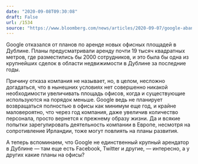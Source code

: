 ```yaml
---
date: "2020-09-08T09:30:08"
draft: False
url: /1534
source: "https://www.bloomberg.com/news/articles/2020-09-07/google-abandons-plan-to-rent-dublin-office-for-2-000-workers"
---
```


Google отказался от планов по аренде новых офисных площадей в Дублине. Планы предусматривали аренду почти 19 тысяч квадратных метров, где разместились бы 2000 сотрудников, и это была бы одна из крупнейших сделок в области недвижимости в Дублине за последние годы. 

Причину отказа компания не называет, но, в целом, несложно догадаться, что в нынешних условиях нет совершенно никакой необходимости увеличивать площадь офисов, когда и существующие используются на порядок меньше. Google ведь не планирует возвращаться полностью в офисы как минимум еще год, и крайне маловероятно, что через год компания, даже увеличив количество персонала, просто вернется к прежнему образу жизни. Да и всякие попытки зарегулировать деятельность компании в Европе, несмотря на сопротивление Ирландии, тоже могут повлиять на планы развития.

А теперь вспоминаем, что Google не единственный крупный арендатор в Дублине — там еще есть Facebook, Twitter и другие, — интересно, а у других какие планы на офисы?
